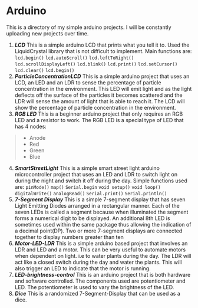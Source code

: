 # Arduino 
This is a directory of my simple arduino projects. I will be constantly uploading new projects over time.
1. ***LCD***
This is a simple arduino LCD that prints what you tell it to. Used the LiquidCrystal library that is not difficult to implement. Main functions are:
```lcd.begin()```
```lcd.autoScroll()```
```lcd.leftToRight()```
```lcd.scrollDisplayLeft()```
```lcd.blink()```
```lcd.print()```
```lcd.setCursor()```
```lcd.clear()```
```lcd.begin()```
2. ***ParticleConcentrationLCD***
This is a simple arduino project that uses an LCD, an LED and an LDR to sense the percentage of particle concentration in the environment. This LED will emit light and as the light deflects off the surface of the particles it becomes scattered and the LDR will sense the amount of light that is able to reach it. The LCD will show the percentage of particle concentration in the environment. 
3. ***RGB LED***
This is a beginner arduino project that only requires an RGB LED and a resistor to work. The RGB LED is a special type of LED that has 4 nodes: 
> * Anode
> * Red 
> * Green
> * Blue
4. ***SmartStreetLight***
This is a simple smart street light arduino microcontroller project that uses an LED and LDR to switch light on during the night and switch it off during the day. Simple functions used are:
```pinMode()```
```map()```
```Serial.begin```
```void setup()```
```void loop()```
```digitalWrite()```
```analogRead()```
```Serial.print()```
```Serial.println()```
5. ***7-Segment Display***
This is a simple 7-segment display that has seven Light Emitting Diodes arranged in a rectangular manner. Each of the seven LEDs is called a segment because when illuminated the segment forms a numerical digit to be displayed. An additional 8th LED is sometimes used within the same package thus allowing the indication of a decimal point(DP). Two or more 7-segment displays are connected together to display numbers greater than ten
6. ***Motor-LED-LDR***
This is a simple arduino based project that involves an LDR and LED and a motor. This can be very useful to automate motors when dependent on light. i.e to water plants during the day. The LDR will act like a closed switch during the day and water the plants. This will also trigger an LED to indicate that the motor is running.
7. ***LED-brightness-control***
This is an arduino project that is both hardware and software controlled. The components used are potentiometer and LED. The potentiometer is used to vary the brightness of the LED.
8. ***Dice***
This is a randomized 7-Segment-Display that can be used as a dice.
